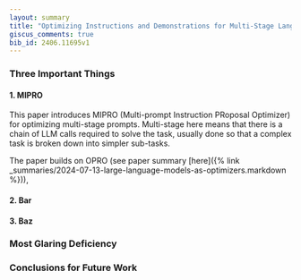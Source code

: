 ```yaml
---
layout: summary
title: "Optimizing Instructions and Demonstrations for Multi-Stage Language Model Programs"
giscus_comments: true
bib_id: 2406.11695v1
---
```


### Three Important Things

#### 1. MIPRO

This paper introduces MIPRO (Multi-prompt Instruction PRoposal Optimizer) for
optimizing multi-stage prompts. Multi-stage here means that there is a chain of
LLM calls required to solve the task, usually done so that a complex task is
broken down into simpler sub-tasks.

The paper builds on OPRO (see paper summary
[here]({% link _summaries/2024-07-13-large-language-models-as-optimizers.markdown %})),

#### 2. Bar

#### 3. Baz

### Most Glaring Deficiency

### Conclusions for Future Work
